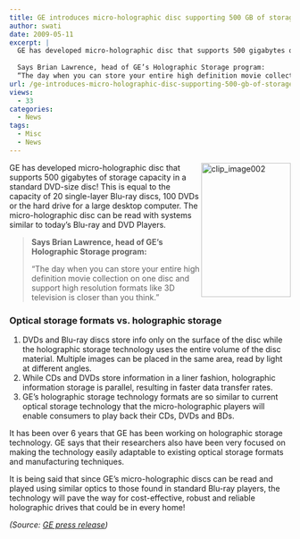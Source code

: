 ```yaml
---
title: GE introduces micro-holographic disc supporting 500 GB of storage capacity
author: swati
date: 2009-05-11
excerpt: |
  GE has developed micro-holographic disc that supports 500 gigabytes of storage capacity in a standard DVD-size disc! This is equal to the capacity of 20 single-layer Blu-ray discs, 100 DVDs or the hard drive for a large desktop computer. The micro-holographic disc can be read with systems similar to today’s Blu-ray and DVD Players.
  
  Says Brian Lawrence, head of GE’s Holographic Storage program:
  “The day when you can store your entire high definition movie collection on one disc and support high resolution formats like 3D television is closer than you think.”
url: /ge-introduces-micro-holographic-disc-supporting-500-gb-of-storage-capacity/
views:
  - 33
categories:
  - News
tags:
  - Misc
  - News
---
```

<img class="wp-image-54497" style="margin-left: 0px;margin-right: 0px" src="http://cdn.devilsworkshop.org/files/2009/05/clip-image00228.jpg" border="0" alt="clip_image002" hspace="12" width="160" height="240" align="right" />

GE has developed micro-holographic disc that supports 500 gigabytes of storage capacity in a standard DVD-size disc! This is equal to the capacity of 20 single-layer Blu-ray discs, 100 DVDs or the hard drive for a large desktop computer. The micro-holographic disc can be read with systems similar to today’s Blu-ray and DVD Players.

> **Says Brian Lawrence, head of GE’s Holographic Storage program:**
> 
> “The day when you can store your entire high definition movie collection on one disc and support high resolution formats like 3D television is closer than you think.”

### **Optical storage formats vs. holographic storage**

  1. DVDs and Blu-ray discs store info only on the surface of the disc while the holographic storage technology uses the entire volume of the disc material. Multiple images can be placed in the same area, read by light at different angles.
  2. While CDs and DVDs store information in a liner fashion, holographic information storage is parallel, resulting in faster data transfer rates.
  3. GE’s holographic storage technology formats are so similar to current optical storage technology that the micro-holographic players will enable consumers to play back their CDs, DVDs and BDs.

It has been over 6 years that GE has been working on holographic storage technology. GE says that their researchers also have been very focused on making the technology easily adaptable to existing optical storage formats and manufacturing techniques.

It is being said that since GE’s micro-holographic discs can be read and played using similar optics to those found in standard Blu-ray players, the technology will pave the way for cost-effective, robust and reliable holographic drives that could be in every home!

*(Source: <a href="http://www.genewscenter.com/Content/Detail.asp?ReleaseID=6676&NewsAreaID=2&MenuSearchCategoryID=" onclick="_gaq.push(['_trackEvent', 'outbound-article', 'http://www.genewscenter.com/Content/Detail.asp?ReleaseID=6676&NewsAreaID=2&MenuSearchCategoryID=', 'GE press release']);" >GE press release</a>)*
